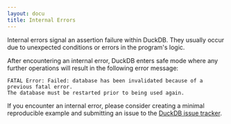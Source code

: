 ```yaml
---
layout: docu
title: Internal Errors
---
```


Internal errors signal an assertion failure within DuckDB. They usually occur due to unexpected conditions or errors in the program's logic. 

After encountering an internal error, DuckDB enters safe mode where any further operations will result in the following error message:

```console
FATAL Error: Failed: database has been invalidated because of a previous fatal error.
The database must be restarted prior to being used again.
```

If you encounter an internal error, please consider creating a minimal reproducible example and submitting an issue to the [DuckDB issue tracker](https://github.com/duckdb/duckdb/issues/new/choose).